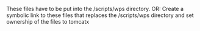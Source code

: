 These files have to be put into the <geoserver-data>/scripts/wps directory.
OR:
Create a symbolic link to these files that replaces the /scripts/wps directory and set ownership of the files to tomcatx
